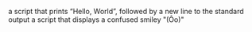a script that prints “Hello, World”, followed by a new line to the standard output
a script that displays a confused smiley "(Ôo)"
